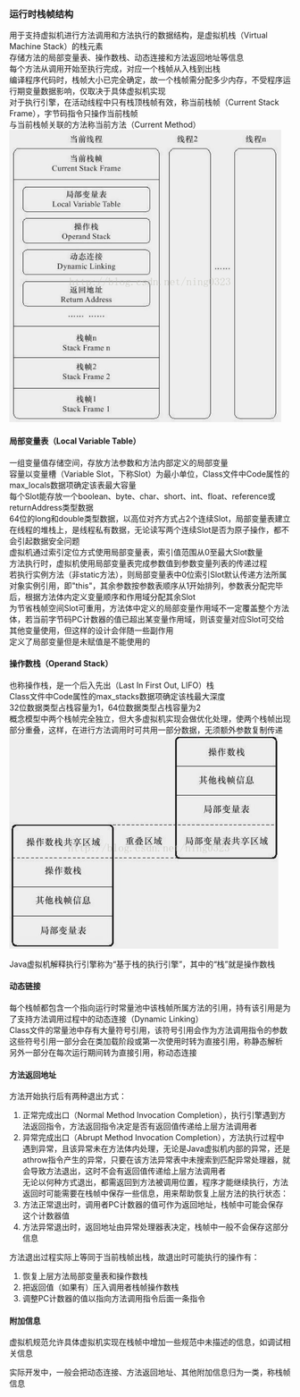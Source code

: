 ### 运行时栈帧结构  
用于支持虚拟机进行方法调用和方法执行的数据结构，是虚拟机栈（Virtual Machine Stack）的栈元素  
存储方法的局部变量表、操作数栈、动态连接和方法返回地址等信息  
每个方法从调用开始至执行完成，对应一个栈帧从入栈到出栈  
编译程序代码时，栈帧大小已完全确定，故一个栈帧需分配多少内存，不受程序运行期变量数据影响，仅取决于具体虚拟机实现  
对于执行引擎，在活动线程中只有栈顶栈帧有效，称当前栈帧（Current Stack Frame），字节码指令只操作当前栈帧  
与当前栈帧关联的方法称当前方法（Current Method）  
![](images/stackframe.png)  

#### 局部变量表（Local Variable Table）  
一组变量值存储空间，存放方法参数和方法内部定义的局部变量  
容量以变量槽（Variable Slot，下称Slot）为最小单位，Class文件中Code属性的max_locals数据项确定该表最大容量  
每个Slot能存放一个boolean、byte、char、short、int、float、reference或returnAddress类型数据  
64位的long和double类型数据，以高位对齐方式占2个连续Slot，局部变量表建立在线程的堆栈上，是线程私有数据，无论读写两个连续Slot是否为原子操作，都不会引起数据安全问题  
虚拟机通过索引定位方式使用局部变量表，索引值范围从0至最大Slot数量  
方法执行时，虚拟机使用局部变量表完成参数值到参数变量列表的传递过程  
若执行实例方法（非static方法），则局部变量表中0位索引Slot默认传递方法所属对象实例引用，即"this"，其余参数按参数表顺序从1开始排列，参数表分配完毕后，根据方法体内定义变量顺序和作用域分配其余Slot  
为节省栈帧空间Slot可重用，方法体中定义的局部变量作用域不一定覆盖整个方法体，若当前字节码PC计数器的值已超出某变量作用域，则该变量对应Slot可交给其他变量使用，但这样的设计会伴随一些副作用  
定义了局部变量但是未赋值是不能使用的  

#### 操作数栈（Operand Stack）  
也称操作栈，是一个后入先出（Last In First Out, LIFO）栈  
Class文件中Code属性的max_stacks数据项确定该栈最大深度  
32位数据类型占栈容量为1，64位数据类型占栈容量为2  
概念模型中两个栈帧完全独立，但大多虚拟机实现会做优化处理，使两个栈帧出现部分重叠，这样，在进行方法调用时可共用一部分数据，无须额外参数复制传递  
![](images/operandstack.png)  

Java虚拟机解释执行引擎称为“基于栈的执行引擎”，其中的“栈”就是操作数栈  

#### 动态链接  
每个栈帧都包含一个指向运行时常量池中该栈帧所属方法的引用，持有该引用是为了支持方法调用过程中的动态连接（Dynamic Linking）  
Class文件的常量池中存有大量符号引用，该符号引用会作为方法调用指令的参数  
这些符号引用一部分会在类加载阶段或第一次使用时转为直接引用，称静态解析  
另外一部分在每次运行期间转为直接引用，称动态连接  

#### 方法返回地址  
方法开始执行后有两种退出方式：  
1) 正常完成出口（Normal Method Invocation Completion），执行引擎遇到方法返回指令，方法返回指令决定是否有返回值传递给上层方法调用者  
2) 异常完成出口（Abrupt Method Invocation Completion），方法执行过程中遇到异常，且该异常未在方法体内处理，无论是Java虚拟机内部的异常，还是athrow指令产生的异常，只要在该方法异常表中未搜索到匹配异常处理器，就会导致方法退出，这时不会有返回值传递给上层方法调用者  
无论以何种方式退出，都需返回到方法被调用位置，程序才能继续执行，方法返回时可能需要在栈帧中保存一些信息，用来帮助恢复上层方法的执行状态：  
1) 方法正常退出时，调用者PC计数器的值可作为返回地址，栈帧中可能会保存这个计数器值  
2) 方法异常退出时，返回地址由异常处理器表决定，栈帧中一般不会保存这部分信息  

方法退出过程实际上等同于当前栈帧出栈，故退出时可能执行的操作有：  
1) 恢复上层方法局部变量表和操作数栈  
2) 把返回值（如果有）压入调用者栈帧操作数栈  
3) 调整PC计数器的值以指向方法调用指令后面一条指令  

#### 附加信息  
虚拟机规范允许具体虚拟机实现在栈帧中增加一些规范中未描述的信息，如调试相关信息  

实际开发中，一般会把动态连接、方法返回地址、其他附加信息归为一类，称栈帧信息  